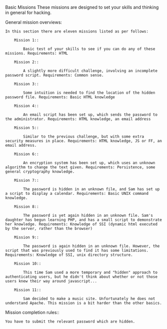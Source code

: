 Basic Missions
These missions are designed to set your skills and thinking in general for hacking.

General mission overviews:
	
	In this section there are eleven missions listed as per follows:
    	
        Mission 1::
        
        	Basic test of your skills to see if you can do any of these missions. Requirements: HTML
            
        Mission 2::
        
        	A slightly more difficult challenge, involving an incomplete password script. Requirements: Common sense.
            
        Mission 3::
        
        	Some intuition is needed to find the location of the hidden password file. Requirements: Basic HTML knowledge
        
        Mission 4::
        
        	An email script has been set up, which sends the password to the administrator. Requirements: HTML knowledge, an email address
        
        Mission 5::
        
        	Similar to the previous challenge, but with some extra security measures in place. Requirements: HTML knowledge, JS or FF, an email address.
        
        Mission 6::
        
        	An encryption system has been set up, which uses an unknown algorithm to change the text given. Requirements: Persistence, some general cryptography knowledge.
        
        Mission 7::
        
        	The password is hidden in an unknown file, and Sam has set up a script to display a calendar. Requirements: Basic UNIX command knowledge.
        
        Mission 8::
        
        	The password is yet again hidden in an unknown file. Sam's daughter has begun learning PHP, and has a small script to demonstrate her knowledge. Requirements: Knowledge of SSI (dynamic html executed by the server, rather than the browser)
        
        Mission 9::
        
        	The password is again hidden in an unknown file. However, the script that was previously used to find it has some limitations. Requirements: Knowledge of SSI, unix directory structure.
        
        Mission 10::
        
        	This time Sam used a more temporary and "hidden" approach to authenticating users, but he didn't think about whether or not those users knew their way around javascript...
        
        Mission 11::
        
        	Sam decided to make a music site. Unfortunately he does not understand Apache. This mission is a bit harder than the other basics.
        

Mission completion rules::

	You have to submit the relevant password which are hidden.